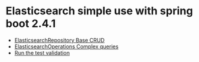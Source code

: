 # Elasticsearch simple use with spring boot 2.4.1

* [ElasticsearchRepository Base CRUD](src/main/java/com/example/springbootelasticsearchsimple/infrastructure/persistence/DecorationElasticsearchPersistence.java)
* [ElasticsearchOperations Complex queries](src/main/java/com/example/springbootelasticsearchsimple/application/services/DecorationApplicationService.java)
* [Run the test validation](src/test/java/com/example/springbootelasticsearchsimple/application/services/DecorationApplicationServiceTest.java)